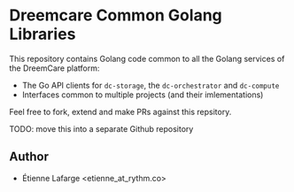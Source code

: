 Dreemcare Common Golang Libraries
=================================

This repository contains Golang code common to all the Golang services of the
DreemCare platform:
 * The Go API clients for `dc-storage`, the `dc-orchestrator` and `dc-compute`
 * Interfaces common to multiple projects (and their imlementations)

Feel free to fork, extend and make PRs against this repsitory.

TODO: move this into a separate Github repository

Author
------

 * Étienne Lafarge <etienne_at_rythm.co>
